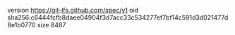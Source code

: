 version https://git-lfs.github.com/spec/v1
oid sha256:c6444fcfb8daee04904f3d7acc33c534277ef7bf14c591d3d021477d8e1b0770
size 8487
